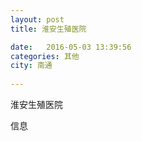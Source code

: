 ```yaml
--- 
layout: post 
title: 淮安生殖医院

date:   2016-05-03 13:39:56 
categories: 其他  
city: 南通
  
--- 
```

   
淮安生殖医院

信息

